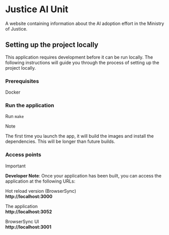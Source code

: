 # Justice AI Unit

A website containing information about the AI adoption effort in the Ministry of Justice.

## Setting up the project locally

This application requires development before it can be run locally. The following instructions will guide you through the process of setting up the project locally.

### Prerequisites

Docker

### Run the application

Run `make`

> [!NOTE]
> The first time you launch the app, it will build the images and install the dependencies. This will be longer than future builds.


### Access points


> [!IMPORTANT]
> **Developer Note**:
> Once your application has been built, you can access the application at the following URLs:

Hot reload version (BrowserSync)<br>
**http://localhost:3000**

The application<br>
**http://localhost:3052**

BrowserSync UI<br>
**http://localhost:3001**
